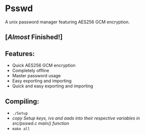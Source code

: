 # Psswd
A unix password manager featuring AES256 GCM encryption.
## [*Almost* Finished!]
## Features:
* Quick AES256 GCM encryption
* Completely offline
* Master password usage
* Easy exporting and importing
* Quick and easy exporting and importing

## Compiling:
* `./Setup`
* *copy Setup keys, ivs and aads into their respective variables in src/psswd.c main() function*
* `make all`
